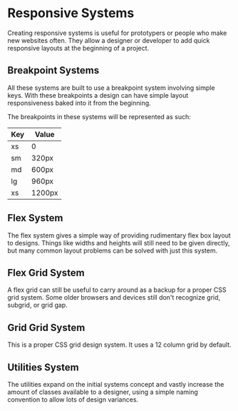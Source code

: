 # Responsive Systems

Creating responsive systems is useful for prototypers or people who make new websites often. They allow a designer or developer to add quick responsive layouts at the beginning of a project.

## Breakpoint Systems

All these systems are built to use a breakpoint system involving simple keys. With these breakpoints a design can have simple layout responsiveness baked into it from the beginning.

The breakpoints in these systems will be represented as such:

| Key | Value |
| --- | --- |
| xs | 0 |
| sm | 320px |
| md | 600px |
| lg | 960px |
| xs | 1200px |

## Flex System

The flex system gives a simple way of providing rudimentary flex box layout to designs. Things like widths and heights will still need to be given directly, but many common layout problems can be solved with just this system.

## Flex Grid System

A flex grid can still be useful to carry around as a backup for a proper CSS grid system. Some older browsers and devices still don't recognize grid, subgrid, or grid gap.

## Grid Grid System

This is a proper CSS grid design system. It uses a 12 column grid by default.

## Utilities System

The utilities expand on the initial systems concept and vastly increase the amount of classes available to a designer, using a simple naming convention to allow lots of design variances.